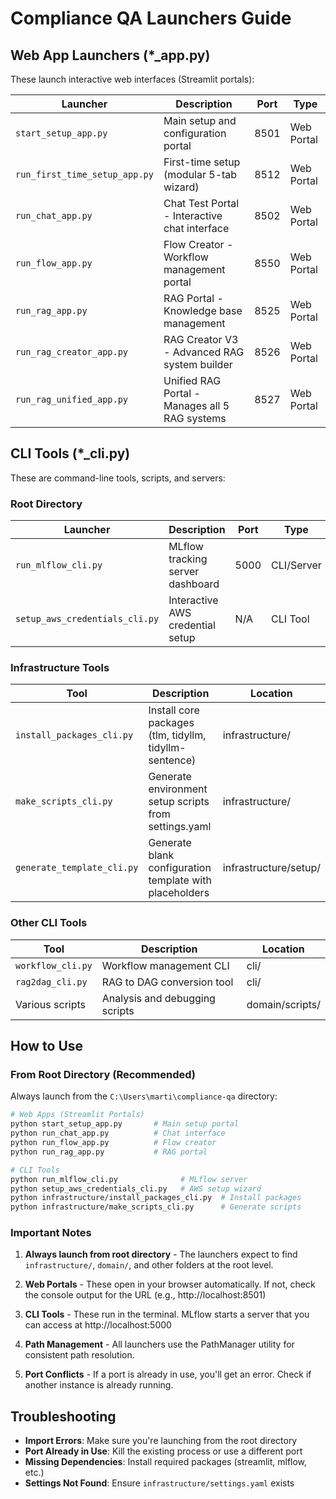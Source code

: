 # Compliance QA Launchers Guide

## Web App Launchers (*_app.py)

These launch interactive web interfaces (Streamlit portals):

| Launcher | Description | Port | Type |
|----------|-------------|------|------|
| `start_setup_app.py` | Main setup and configuration portal | 8501 | Web Portal |
| `run_first_time_setup_app.py` | First-time setup (modular 5-tab wizard) | 8512 | Web Portal |
| `run_chat_app.py` | Chat Test Portal - Interactive chat interface | 8502 | Web Portal |
| `run_flow_app.py` | Flow Creator - Workflow management portal | 8550 | Web Portal |
| `run_rag_app.py` | RAG Portal - Knowledge base management | 8525 | Web Portal |
| `run_rag_creator_app.py` | RAG Creator V3 - Advanced RAG system builder | 8526 | Web Portal |
| `run_rag_unified_app.py` | Unified RAG Portal - Manages all 5 RAG systems | 8527 | Web Portal |

## CLI Tools (*_cli.py)

These are command-line tools, scripts, and servers:

### Root Directory
| Launcher | Description | Port | Type |
|----------|-------------|------|------|
| `run_mlflow_cli.py` | MLflow tracking server dashboard | 5000 | CLI/Server |
| `setup_aws_credentials_cli.py` | Interactive AWS credential setup | N/A | CLI Tool |

### Infrastructure Tools
| Tool | Description | Location |
|------|-------------|----------|
| `install_packages_cli.py` | Install core packages (tlm, tidyllm, tidyllm-sentence) | infrastructure/ |
| `make_scripts_cli.py` | Generate environment setup scripts from settings.yaml | infrastructure/ |
| `generate_template_cli.py` | Generate blank configuration template with placeholders | infrastructure/setup/ |

### Other CLI Tools
| Tool | Description | Location |
|------|-------------|----------|
| `workflow_cli.py` | Workflow management CLI | cli/ |
| `rag2dag_cli.py` | RAG to DAG conversion tool | cli/ |
| Various scripts | Analysis and debugging scripts | domain/scripts/ |

## How to Use

### From Root Directory (Recommended)
Always launch from the `C:\Users\marti\compliance-qa` directory:

```bash
# Web Apps (Streamlit Portals)
python start_setup_app.py       # Main setup portal
python run_chat_app.py          # Chat interface
python run_flow_app.py          # Flow creator
python run_rag_app.py           # RAG portal

# CLI Tools
python run_mlflow_cli.py              # MLflow server
python setup_aws_credentials_cli.py   # AWS setup wizard
python infrastructure/install_packages_cli.py  # Install packages
python infrastructure/make_scripts_cli.py      # Generate scripts
```

### Important Notes

1. **Always launch from root directory** - The launchers expect to find `infrastructure/`, `domain/`, and other folders at the root level.

2. **Web Portals** - These open in your browser automatically. If not, check the console output for the URL (e.g., http://localhost:8501)

3. **CLI Tools** - These run in the terminal. MLflow starts a server that you can access at http://localhost:5000

4. **Path Management** - All launchers use the PathManager utility for consistent path resolution.

5. **Port Conflicts** - If a port is already in use, you'll get an error. Check if another instance is already running.

## Troubleshooting

- **Import Errors**: Make sure you're launching from the root directory
- **Port Already in Use**: Kill the existing process or use a different port
- **Missing Dependencies**: Install required packages (streamlit, mlflow, etc.)
- **Settings Not Found**: Ensure `infrastructure/settings.yaml` exists
